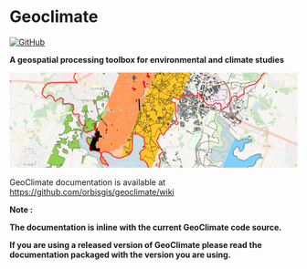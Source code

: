 # Geoclimate

[![GitHub](https://img.shields.io/github/license/orbisgis/h2gis.svg)](https://github.com/orbisgis/geoclimate/blob/master/LICENSE.md)

**A geospatial processing toolbox for environmental and climate studies**

![bandeau_geoclimate](source/_static/images/bandeau_geoclimate.png)

GeoClimate documentation is available at https://github.com/orbisgis/geoclimate/wiki

**Note :**

**The documentation is inline with the current GeoClimate code source.**

**If you are using a released version of GeoClimate please read the documentation packaged with the version you are
using.**
